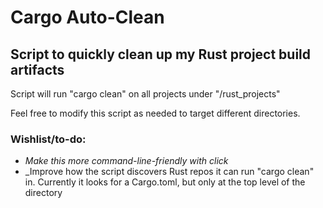 # Cargo Auto-Clean
## Script to quickly clean up my Rust project build artifacts

Script will run "cargo clean" on all projects under "/rust_projects"

Feel free to modify this script as needed to target different directories.

### Wishlist/to-do:
- _Make this more command-line-friendly with click_
- _Improve how the script discovers Rust repos it can run "cargo clean" in. Currently it looks for a Cargo.toml, but only at the top level of the directory
